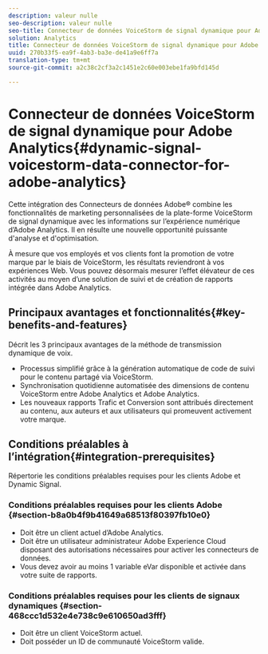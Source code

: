 ```yaml
---
description: valeur nulle
seo-description: valeur nulle
seo-title: Connecteur de données VoiceStorm de signal dynamique pour Adobe Analytics
solution: Analytics
title: Connecteur de données VoiceStorm de signal dynamique pour Adobe Analytics
uuid: 270b33f5-ea9f-4ab3-ba3e-de41a9e6ff7a
translation-type: tm+mt
source-git-commit: a2c38c2cf3a2c1451e2c60e003ebe1fa9bfd145d

---
```



# Connecteur de données VoiceStorm de signal dynamique pour Adobe Analytics{#dynamic-signal-voicestorm-data-connector-for-adobe-analytics}

Cette intégration des Connecteurs de données Adobe® combine les fonctionnalités de marketing personnalisées de la plate-forme VoiceStorm de signal dynamique avec les informations sur l’expérience numérique d’Adobe Analytics. Il en résulte une nouvelle opportunité puissante d'analyse et d'optimisation.

À mesure que vos employés et vos clients font la promotion de votre marque par le biais de VoiceStorm, les résultats reviendront à vos expériences Web. Vous pouvez désormais mesurer l’effet élévateur de ces activités au moyen d’une solution de suivi et de création de rapports intégrée dans Adobe Analytics.

## Principaux avantages et fonctionnalités{#key-benefits-and-features}

Décrit les 3 principaux avantages de la méthode de transmission dynamique de voix.

* Processus simplifié grâce à la génération automatique de code de suivi pour le contenu partagé via VoiceStorm.
* Synchronisation quotidienne automatisée des dimensions de contenu VoiceStorm entre Adobe Analytics et Adobe Analytics.
* Les nouveaux rapports Trafic et Conversion sont attribués directement au contenu, aux auteurs et aux utilisateurs qui promeuvent activement votre marque.

## Conditions préalables à l’intégration{#integration-prerequisites}

Répertorie les conditions préalables requises pour les clients Adobe et Dynamic Signal.

### Conditions préalables requises pour les clients Adobe {#section-b8a0b4f9b41649a68513f80397fb10e0}

* Doit être un client actuel d’Adobe Analytics.
* Doit être un utilisateur administrateur Adobe Experience Cloud disposant des autorisations nécessaires pour activer les connecteurs de données.
* Vous devez avoir au moins 1 variable eVar disponible et activée dans votre suite de rapports.

### Conditions préalables requises pour les clients de signaux dynamiques {#section-468ccc1d532e4e738c9e610650ad3fff}

* Doit être un client VoiceStorm actuel.
* Doit posséder un ID de communauté VoiceStorm valide.
